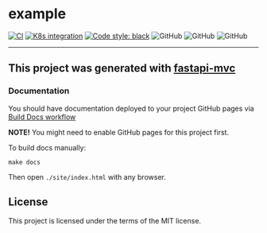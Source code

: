 # example
[![CI](https://github.com/fastapi-mvc/example/actions/workflows/main.yml/badge.svg?branch=master)](https://github.com/fastapi-mvc/example/actions/workflows/main.yml)
[![K8s integration](https://github.com/fastapi-mvc/example/actions/workflows/integration.yml/badge.svg)](https://github.com/fastapi-mvc/example/actions/workflows/integration.yml)
[![Code style: black](https://img.shields.io/badge/code%20style-black-000000.svg)](https://github.com/psf/black)
![GitHub](https://img.shields.io/badge/fastapi-v.0.85.0-blue)
![GitHub](https://img.shields.io/badge/python-3.8%20%7C%203.9%20%7C%203.10-blue)
![GitHub](https://img.shields.io/badge/license-MIT-blue)

---

## This project was generated with [fastapi-mvc](https://github.com/fastapi-mvc/fastapi-mvc)

### Documentation


You should have documentation deployed to your project GitHub pages via [Build Docs workflow](https://github.com/fastapi-mvc/example/actions/workflows/docs.yml)

**NOTE!** You might need to enable GitHub pages for this project first.

To build docs manually:
```shell
make docs
```

Then open `./site/index.html` with any browser.

## License

This project is licensed under the terms of the MIT license.
